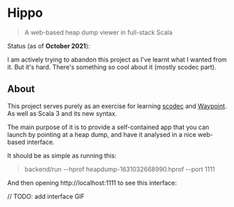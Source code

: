 # Hippo

> A web-based heap dump viewer in full-stack Scala

Status (as of **October 2021**): 

I am actively trying to abandon this project as I've learnt what I wanted from
it. But it's hard. There's something so cool about it (mostly scodec part).

## About

This project serves purely as an exercise for learning [scodec](https://github.com/scodec/scodec) and [Waypoint](https://github.com/raquo/waypoint). As well as Scala 3 and its new syntax.

The main purpose of it is to provide a self-contained app that you can launch by
pointing at a heap dump, and have it analysed in a nice web-based interface.

It should be as simple as running this:

> backend/run --hprof heapdump-1631032668990.hprof --port 1111

And then opening http://localhost:1111 to see this interface:

// TODO: add interface GIF

